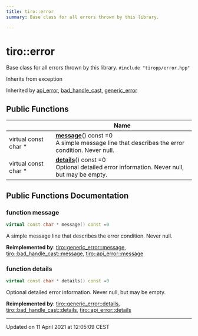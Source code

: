 ```yaml
---
title: tiro::error
summary: Base class for all errors thrown by this library. 

---
```


# tiro::error



Base class for all errors thrown by this library. 
`#include "tiropp/error.hpp"`

Inherits from exception

Inherited by [api_error](/docs/api/classes/classtiro_1_1api__error), [bad_handle_cast](/docs/api/classes/classtiro_1_1bad__handle__cast), [generic_error](/docs/api/classes/classtiro_1_1generic__error)

## Public Functions

|                | Name           |
| -------------- | -------------- |
| virtual const char * | **[message](/docs/api/classes/classtiro_1_1error#function-message)**() const =0<br>A simple message line that describes the error condition. Never null.  |
| virtual const char * | **[details](/docs/api/classes/classtiro_1_1error#function-details)**() const =0<br>Optional detailed error information. Never null, but may be empty.  |

## Public Functions Documentation

### function message

```cpp
virtual const char * message() const =0
```

A simple message line that describes the error condition. Never null. 

**Reimplemented by**: [tiro::generic_error::message](/docs/api/classes/classtiro_1_1generic__error#function-message), [tiro::bad_handle_cast::message](/docs/api/classes/classtiro_1_1bad__handle__cast#function-message), [tiro::api_error::message](/docs/api/classes/classtiro_1_1api__error#function-message)


### function details

```cpp
virtual const char * details() const =0
```

Optional detailed error information. Never null, but may be empty. 

**Reimplemented by**: [tiro::generic_error::details](/docs/api/classes/classtiro_1_1generic__error#function-details), [tiro::bad_handle_cast::details](/docs/api/classes/classtiro_1_1bad__handle__cast#function-details), [tiro::api_error::details](/docs/api/classes/classtiro_1_1api__error#function-details)


-------------------------------

Updated on 11 April 2021 at 12:05:09 CEST